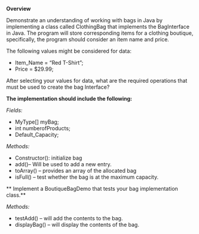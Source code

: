 **Overview**

Demonstrate an understanding of working with bags in Java by implementing a class called ClothingBag that implements the BagInterface<MyType> in Java.  The program will store corresponding items for a clothing boutique, specifically, the program should consider an item name and price.

The following values might be considered for data:
* Item_Name = “Red T-Shirt”;
* Price = $29.99;

After selecting your values for data, what are the required operations that must be used to create the bag Interface?


**The implementation should include the following:**

*Fields:*

* MyType[] myBag;
* int numberofProducts;
* Default_Capacity;

*Methods:*

* Constructor():  initialize bag
* add()– Will be used to add a new entry.
* toArray() – provides an array of the allocated bag
* isFull() – test whether the bag is at the maximum capacity.

** Implement a BoutiqueBagDemo that tests your bag implementation class.**

*Methods:*

* testAdd() – will add the contents to the bag.
* displayBag() – will display the contents of the bag.
